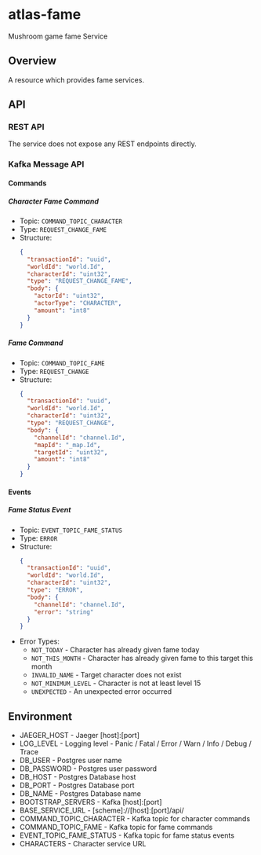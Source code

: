 # atlas-fame
Mushroom game fame Service

## Overview

A resource which provides fame services.

## API

### REST API

The service does not expose any REST endpoints directly.

### Kafka Message API

#### Commands

##### Character Fame Command
- Topic: `COMMAND_TOPIC_CHARACTER`
- Type: `REQUEST_CHANGE_FAME`
- Structure:
  ```json
  {
    "transactionId": "uuid",
    "worldId": "world.Id",
    "characterId": "uint32",
    "type": "REQUEST_CHANGE_FAME",
    "body": {
      "actorId": "uint32",
      "actorType": "CHARACTER",
      "amount": "int8"
    }
  }
  ```

##### Fame Command
- Topic: `COMMAND_TOPIC_FAME`
- Type: `REQUEST_CHANGE`
- Structure:
  ```json
  {
    "transactionId": "uuid",
    "worldId": "world.Id",
    "characterId": "uint32",
    "type": "REQUEST_CHANGE",
    "body": {
      "channelId": "channel.Id",
      "mapId": "_map.Id",
      "targetId": "uint32",
      "amount": "int8"
    }
  }
  ```

#### Events

##### Fame Status Event
- Topic: `EVENT_TOPIC_FAME_STATUS`
- Type: `ERROR`
- Structure:
  ```json
  {
    "transactionId": "uuid",
    "worldId": "world.Id",
    "characterId": "uint32",
    "type": "ERROR",
    "body": {
      "channelId": "channel.Id",
      "error": "string"
    }
  }
  ```
- Error Types:
  - `NOT_TODAY` - Character has already given fame today
  - `NOT_THIS_MONTH` - Character has already given fame to this target this month
  - `INVALID_NAME` - Target character does not exist
  - `NOT_MINIMUM_LEVEL` - Character is not at least level 15
  - `UNEXPECTED` - An unexpected error occurred

## Environment

- JAEGER_HOST - Jaeger [host]:[port]
- LOG_LEVEL - Logging level - Panic / Fatal / Error / Warn / Info / Debug / Trace
- DB_USER - Postgres user name
- DB_PASSWORD - Postgres user password
- DB_HOST - Postgres Database host
- DB_PORT - Postgres Database port
- DB_NAME - Postgres Database name
- BOOTSTRAP_SERVERS - Kafka [host]:[port]
- BASE_SERVICE_URL - [scheme]://[host]:[port]/api/
- COMMAND_TOPIC_CHARACTER - Kafka topic for character commands
- COMMAND_TOPIC_FAME - Kafka topic for fame commands
- EVENT_TOPIC_FAME_STATUS - Kafka topic for fame status events
- CHARACTERS - Character service URL
